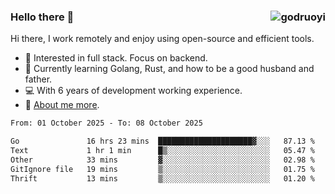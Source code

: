 ### Hello there 👋 <img align="right" src="https://github-readme-stats.vercel.app/api?username=godruoyi&show_icons=true" alt="godruoyi" />

Hi there, I work remotely and enjoy using open-source and efficient tools.

- 🔭 Interested in full stack. Focus on backend.
- 🌱 Currently learning Golang, Rust, and how to be a good husband and father.
- 💻 With 6 years of development working experience.
- 👒 [About me more](https://godruoyi.com/posts/about-godruoyi).



<!--START_SECTION:waka-->

```txt
From: 01 October 2025 - To: 08 October 2025

Go               16 hrs 23 mins  █████████████████████▓░░░   87.13 %
Text             1 hr 1 min      █▒░░░░░░░░░░░░░░░░░░░░░░░   05.47 %
Other            33 mins         ▓░░░░░░░░░░░░░░░░░░░░░░░░   02.98 %
GitIgnore file   19 mins         ▒░░░░░░░░░░░░░░░░░░░░░░░░   01.75 %
Thrift           13 mins         ▒░░░░░░░░░░░░░░░░░░░░░░░░   01.20 %
```

<!--END_SECTION:waka-->
